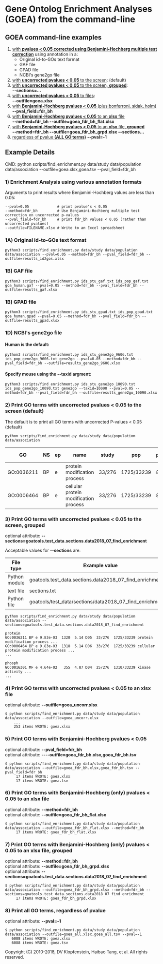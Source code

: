 # Gene Ontolog Enrichment Analyses (GOEA) from the command-line

## GOEA command-line examples

  1. [with **pvalues < 0.05 corrected using Benjamini-Hochberg multiple test
		 correction**](#1-enrichment-analysis-using-various-annotation-formats) using annotation in a:    
     * Original id-to-GOs text format   
     * GAF file    
     * GPAD file    
     * NCBI's gene2go file
  2. [with **uncorrected pvalues < 0.05** to the screen](#2-print-go-terms-with-uncorrected-pvalues--005-to-the-screen-default):
    (default)
  3. [with **uncorrected pvalues < 0.05** to the screen, **grouped**](#3-print-go-terms-with-uncorrected-pvalues--005-to-the-screen-grouped):    
     **--sections=...**
  4. [with **uncorrected pvalues < 0.05** to files](#4-print-go-terms-with-uncorrected-pvalues--005-to-an-xlsx-file):    
    **--outfile=goea.xlsx**
  5. [with **Benjamini-Hochberg pvalues < 0.05** (plus bonferroni, sidak, holm)](#5-print-go-terms-with-benjamini-hochberg-pvalues--005) 
    **--pval_field=fdr_bh**    
  6. [with **Benjamini-Hochberg pvalues < 0.05** to an **xlsx** file](#6-print-go-terms-with-benjamini-hochberg-only-pvalues--005-to-an-xlsx-file)     
    **--method=fdr_bh --outfile=goea_fdr_bh_flat.xlsx**    
  7. [with **Benjamini-Hochberg pvalues < 0.05** to an **xlsx** file, **grouped**](#7-print-go-terms-with-benjamini-hochberg-only-pvalues--005-to-an-xlsx-file-grouped)     
    **--method=fdr_bh --outfile=goea_fdr_bh_grpd.xlsx --sections...**    
  8. [regardless of pvalue **(ALL GO terms)**](#8-print-all-go-terms-regardless-of-pvalue)
    **--pval=-1**    

## Example Details

CMD: python scripts/find_enrichment.py data/study data/population data/association --outfile=goea.xlsx,goea.tsv --pval_field=fdr_bh     

### 1) Enrichment Analysis using various annotation formats    

Arguments to print results where Benjamini-Hochberg values are less than 0.05:    
```
--pval=0.05             # print pvalue's < 0.05
--method=fdr_bh         # Use Benjamini-Hochberg multiple test correction on uncorrected p-values
--pval_field=fdr_bh     # print fdr_bh values < 0.05 (rather than uncorrected pvalues)
--outfile=FILENAME.xlsx # Write to an Excel spreadsheet
```

### 1A) Original id-to-GOs text format    
```
python3 scripts/find_enrichment.py data/study data/population data/association --pval=0.05 --method=fdr_bh --pval_field=fdr_bh --outfile=results_id2gos.xlsx
```

### 1B) GAF file
```
python3 scripts/find_enrichment.py ids_stu_gaf.txt ids_pop_gaf.txt goa_human.gaf --pval=0.05 --method=fdr_bh --pval_field=fdr_bh --outfile=results_gaf.xlsx
```

### 1B) GPAD file
```
python3 scripts/find_enrichment.py ids_stu_gpad.txt ids_pop_gpad.txt goa_human.gpad --pval=0.05 --method=fdr_bh --pval_field=fdr_bh --outfile=results_gpad.xlsx
```

### 1D) NCBI's gene2go file
#### Human is the default:
```
python3 scripts/find_enrichment.py ids_stu_gene2go_9606.txt ids_pop_gene2go_9606.txt gene2go --pval=0.05 --method=fdr_bh --pval_field=fdr_bh --outfile=results_gene2go_9606.xlsx
```

#### Specify mouse using the **--taxid** argment:
```
python3 scripts/find_enrichment.py ids_stu_gene2go_10090.txt ids_pop_gene2go_10090.txt gene2go --taxid=10090 --pval=0.05 --method=fdr_bh --pval_field=fdr_bh --outfile=results_gene2go_10090.xlsx
```



### 2) Print GO terms with uncorrected pvalues < 0.05 to the screen (default)
The default is to print all GO terms with uncorrected P-values < 0.05 (default)

```
python scripts/find_enrichment.py data/study data/population data/association
```


|GO|NS|ep|name|study|pop|p_uncorrected|depth|# study|p_bonferroni|p_sidak|p_holm|p_fdr_bh|study_items
|--|--|--|----|-----|---|-------------|-----|-----------|------------|-------|------|--------|-----------
|GO:0036211|BP|e|protein modification process|33/276|1725/33239|8.070e-06|5|33|0.0491|0.04789|0.04910|0.00982|AT1G13580...
|GO:0006464|BP|e|cellular protein modification process|33/276|1725/33239|8.070e-06|6|33|0.0491|0.04789|0.04910|0.00982|AT1G13580...

### 3) Print GO terms with uncorrected pvalues < 0.05 to the screen, grouped 
optional attribute: **--sections=goatools.test_data.sections.data2018_07_find_enrichment**

Acceptable values for **--sections** are:

| File type     | Example value
|---------------|------------------------------------------------------------
| Python module | goatools.test_data.sections.data2018_07_find_enrichment
| text file     | sections.txt
| Python file   | goatools/test_data/sections/data2018_07_find_enrichment.py


```
python scripts/find_enrichment.py data/study data/population data/association --sections=goatools.test_data.sections.data2018_07_find_enrichment

protein
GO:0036211 BP e 9.83e-03  1320  5.14 D05  33/276  1725/33239 protein modification process ...
GO:0006464 BP e 9.83e-03  1318  5.14 D06  33/276  1725/33239 cellular protein modification process ...
...

phosph
GO:0016301 MF e 4.64e-02   355  4.87 D04  25/276  1310/33239 kinase activity ...
...

```

### 4) Print GO terms with uncorrected pvalues < 0.05 to an xlsx file
optional attribute: **--outfile=goea_uncorr.xlsx**    

```
$ python scripts/find_enrichment.py data/study data/population data/association --outfile=goea_uncorr.xlsx
    ...
    253 items WROTE: goea.xlsx
```

### 5) Print GO terms with Benjamini-Hochberg pvalues < 0.05
optional attribute: **--pval_field=fdr_bh**     
optional attribute: **----outfile=goea_fdr_bh.xlsx,goea_fdr_bh.tsv**    

```
$ python scripts/find_enrichment.py data/study data/population data/association --outfile=goea_fdr_bh.xlsx,goea_fdr_bh.tsv --pval_field=fdr_bh
     17 items WROTE: goea.xlsx
     17 items WROTE: goea.tsv
```

### 6) Print GO terms with Benjamini-Hochberg (only) pvalues < 0.05 to an xlsx file
optional attribute: **--method=fdr_bh**    
optional attribute: **--outfile=goea_fdr_bh_flat.xlsx**    

```
$ python scripts/find_enrichment.py data/study data/population data/association --outfile=goea_fdr_bh_flat.xlsx --method=fdr_bh
     17 items WROTE: goea_fdr_bh_flat.xlsx
```

### 7) Print GO terms with Benjamini-Hochberg (only) pvalues < 0.05 to an xlsx file, grouped
optional attribute: **--method=fdr_bh**    
optional attribute: **--outfile=goea_fdr_bh_grpd.xlsx**    
optional attribute: **--sections=goatools.test_data.sections.data2018_07_find_enrichment**    

```
$ python scripts/find_enrichment.py data/study data/population data/association --outfile=goea_fdr_bh_grpd.xlsx --method=fdr_bh --sections=goatools.test_data.sections.data2018_07_find_enrichment
     17 items WROTE: goea_fdr_bh_grpd.xlsx
```

### 8) Print all GO terms, regardless of pvalue
optional attribute: **--pval=-1**

```
$ python scripts/find_enrichment.py data/study data/population data/association --outfile=goea_all.xlsx,goea_all.tsv --pval=-1
   6088 items WROTE: goea.xlsx
   6088 items WROTE: goea.tsv
```

Copyright (C) 2010-2018, DV Klopfenstein, Haibao Tang, et al. All rights reserved.
